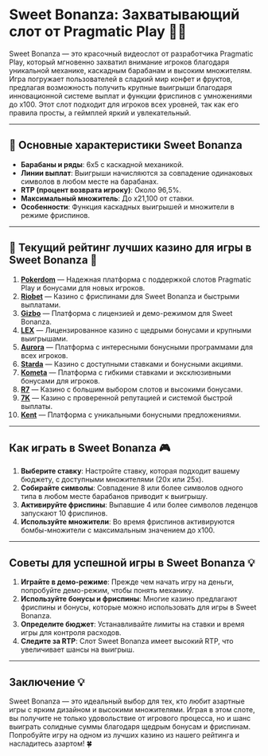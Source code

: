 # Sweet Bonanza: Захватывающий слот от Pragmatic Play 🍭🍒

Sweet Bonanza — это красочный видеослот от разработчика Pragmatic Play, который мгновенно захватил внимание игроков благодаря уникальной механике, каскадным барабанам и высоким множителям. Игра погружает пользователей в сладкий мир конфет и фруктов, предлагая возможность получить крупные выигрыши благодаря инновационной системе выплат и функции фриспинов с умножениями до х100. Этот слот подходит для игроков всех уровней, так как его правила просты, а геймплей яркий и увлекательный.

---

## 🎲 Основные характеристики Sweet Bonanza

- **Барабаны и ряды**: 6х5 с каскадной механикой.
- **Линии выплат**: Выигрыши начисляются за совпадение одинаковых символов в любом месте на барабанах.
- **RTP (процент возврата игроку)**: Около 96,5%.
- **Максимальный множитель**: До х21,100 от ставки.
- **Особенности**: Функция каскадных выигрышей и множители в режиме фриспинов.

---

## 🎲 Текущий рейтинг лучших казино для игры в Sweet Bonanza 🎲

1. **[Pokerdom](https://brandplay.link/4k77v2yx)** — Надежная платформа с поддержкой слотов Pragmatic Play и бонусами для новых игроков.
2. **[Riobet](https://brandplay.link/7xBLTPyj)** — Казино с фриспинами для Sweet Bonanza и быстрыми выплатами.
3. **[Gizbo](https://brandplay.link/bprXw4YV)** — Платформа с лицензией и демо-режимом для Sweet Bonanza.
4. **[LEX](https://brandplay.link/zW4hdDFV)** — Лицензированное казино с щедрыми бонусами и крупными выигрышами.
5. **[Aurora](https://10trafic-stat2.com/click/668546556bcc6313411604bd/6766/13032/subaccount)** — Платформа с интересными бонусными программами для всех игроков.
6. **[Starda](https://brandplay.link/fB7xwRFL)** — Казино с доступными ставками и бонусными акциями.
7. **[Kometa](https://brandplay.link/8ZymQJV8)** — Платформа с гибкими ставками и эксклюзивными бонусами для игроков.
8. **[R7](https://brandplay.link/bMd3Yjsw)** — Казино с большим выбором слотов и высокими бонусами.
9. **[7K](https://brandplay.link/BvQyFShp)** — Казино с проверенной репутацией и системой быстрой выплаты.
10. **[Kent](https://brandplay.link/Fv2WP3js)** — Платформа с уникальными бонусными предложениями.

---

## Как играть в Sweet Bonanza 🎮

1. **Выберите ставку**: Настройте ставку, которая подходит вашему бюджету, с доступными множителями (20x или 25x).
2. **Собирайте символы**: Совпадение 8 или более символов одного типа в любом месте барабанов приводит к выигрышу.
3. **Активируйте фриспины**: Выпавшие 4 или более символов леденцов запускают 10 фриспинов.
4. **Используйте множители**: Во время фриспинов активируются бомбы-множители с максимальным значением до х100.

---

## Советы для успешной игры в Sweet Bonanza 💡

1. **Играйте в демо-режиме**: Прежде чем начать игру на деньги, попробуйте демо-режим, чтобы понять механику.
2. **Используйте бонусы и фриспины**: Многие казино предлагают фриспины и бонусы, которые можно использовать для игры в Sweet Bonanza.
3. **Определите бюджет**: Устанавливайте лимиты на ставки и время игры для контроля расходов.
4. **Следите за RTP**: Слот Sweet Bonanza имеет высокий RTP, что увеличивает шансы на выигрыш.

---

## Заключение 💡

Sweet Bonanza — это идеальный выбор для тех, кто любит азартные игры с ярким дизайном и высокими множителями. Играя в этом слоте, вы получите не только удовольствие от игрового процесса, но и шанс выиграть солидные суммы благодаря щедрым бонусам и фриспинам. Попробуйте игру на одном из лучших казино из нашего рейтинга и насладитесь азартом! 🍀
